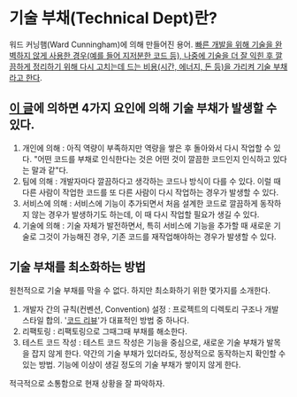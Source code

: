 # 기술 부채(Technical Dept)란?
워드 커닝햄(Ward Cunningham)에 의해 만들어진 용어. [빠른 개발을 위해 기술을 완벽하지 않게 사용한 경우(예를 들어 지저분한 코드 등), 나중에 기술을 더 잘 익힌 후 깔끔하게 정리하기 위해 다시 고치는데 드는 비용(시간, 에너지, 돈 등)을 가리켜 기술 부채라고 한다](https://en.wikipedia.org/wiki/Technical_debt).

## [이 글](https://yozm.wishket.com/magazine/detail/1331/)에 의하면 4가지 요인에 의해 기술 부채가 발생할 수 있다.
1. 개인에 의해 : 아직 역량이 부족하지만 역량을 쌓은 후 돌아와서 다시 작업할 수 있다. "어떤 코드를 부채로 인식한다는 것은 어떤 것이 깔끔한 코드인지 인식하고 있다는 말과 같"다.
2. 팀에 의해 : 개발자마다 깔끔하다고 생각하는 코드나 방식이 다를 수 있다. 이럴 때 다른 사람이 작업한 코드를 또 다른 사람이 다시 작업하는 경우가 발생할 수 있다.
3. 서비스에 의해 : 서비스에 기능이 추가되면서 처음 설계한 코드로 깔끔하게 동작하지 않는 경우가 발생하기도 하는데, 이 때 다시 작업할 필요가 생길 수 있다.
4. 기술에 의해 : 기술 자체가 발전하면서, 특히 서비스에 기능을 추가할 때 새로운 기술로 그것이 가능해진 경우, 기존 코드를 재작업해야하는 경우가 발생할 수 있다.

## 기술 부채를 최소화하는 방법
원천적으로 기술 부채를 막을 수 없다. 하지만 최소화하기 위한 몇가지를 소개한다.
1. 개발자 간의 규칙(컨벤션, Convention) 설정 : 프로젝트의 디렉토리 구조나 개발 스타일 합의. '[코드 리뷰](코드%20리뷰.md)'가 대표적인 방법 중 하나다. 
2. 리팩토링 : 리팩토링으로 그때그때 부채를 해소한다.
3. 테스트 코드 작성 : 테스트 코드 작성은 기능을 중심으로, 새로운 기술 부채가 발목을 잡지 않게 한다. 약간의 기술 부채가 있더라도, 정상적으로 동작하는지 확인할 수 있는 방법. 기능에 이상이 생길 정도의 기술 부채가 쌓이지 않게 한다.

적극적으로 소통함으로 현재 상황을 잘 파악하자.